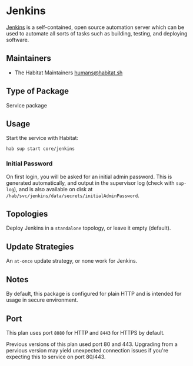 # Jenkins

[Jenkins][jenkins] is a self-contained, open source automation server which can be used to automate all sorts of tasks such as building, testing, and deploying software.

## Maintainers

* The Habitat Maintainers <humans@habitat.sh>

## Type of Package

Service package

## Usage

Start the service with Habitat:

```
hab sup start core/jenkins
```

### Initial Password

On first login, you will be asked for an initial admin password. This is generated automatically, and output in the supervisor log (check with `sup-log`), and is also available on disk at `/hab/svc/jenkins/data/secrets/initialAdminPassword`.

## Topologies

Deploy Jenkins in a `standalone` topology, or leave it empty (default).

## Update Strategies

An `at-once` update strategy, or none work for Jenkins.

## Notes

By default, this package is configured for plain HTTP and is intended for usage in secure environment.

## Port

This plan uses port `8080` for HTTP and `8443` for HTTPS by default.

Previous versions of this plan used port 80 and 443. Upgrading from a pervious version may yield unexpected connection issues if you're expecting this to service on port 80/443.

[jenkins]: https://jenkins.io
